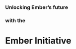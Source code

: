 <!-- .slide: data-background-image="/workshop.webp" data-background-color="var(--primary)" data-background-blend data-layout-start -->

<style>
  /* Static slide header */

  [data-header] {
    --block: calc(((var(--viewport-height) - var(--slide-height) * var(--slide-scale)) / -2) / var(--slide-scale));
    --inline: calc(((var(--viewport-width) - var(--slide-width) * var(--slide-scale)) / -2) / var(--slide-scale));
  }
 
  [data-header]:before {
    content: attr(data-header);
    position: absolute;
    inset: var(--block) var(--inline) auto;
    background: var(--primary);
    color: var(--white);
    height: calc(60px / var(--slide-scale));
    padding: calc(15px / var(--slide-scale)) calc(20px / var(--slide-scale));
    text-align: left;
    font-weight: bold;
    z-index: 1;
    font-size: calc(20px / var(--slide-scale));
    line-height: calc(30px / var(--slide-scale))
  }

  :root:has(.present[data-header]){
    --logo: #fff;
  }

  .breadcrum {
    position: absolute;
    top: 0;
    left: 0;
    font-size: 2rem;
    color: var(--primary);
  }

  h4 {
    font-size: 90px;
  }

  .no-shadow {
    box-shadow: none;
  }
</style>

### Unlocking Ember’s future 
### with the
# Ember Initiative

